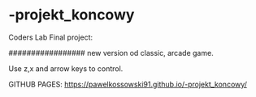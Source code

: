 # -projekt_koncowy

Coders Lab Final project:

#################
new version od classic, arcade game.

Use z,x and arrow keys to control.


GITHUB PAGES:
 https://pawelkossowski91.github.io/-projekt_koncowy/

